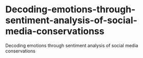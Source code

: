 # Decoding-emotions-through-sentiment-analysis-of-social-media-conservationss
Decoding emotions through sentiment analysis of social media conservations
